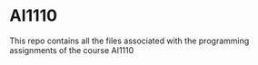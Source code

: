 # AI1110

This repo contains all the files associated with the programming assignments of the course AI1110

